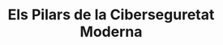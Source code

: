 ---
title: "Els Pilars de la Ciberseguretat Moderna"
layout: "objectives" 
slug: "objectius-ciberseguretat"
url: "/ca/objectius-ciberseguretat/"
translations:
  - lang: es
    path: "/es/objetivos-ciberseguridad/"
  - lang: en
    path: /en/cybersecurity-goals/

header:
  introduction: "A GuardianHubX, la nostra estratègia de seguretat es basa en tres pilars fonamentals per oferir una protecció integral. Implementem solucions avançades per protegir les dades i sistemes dels nostres clients davant qualsevol amenaça cibernètica."
  image: "/img/seguridad-prevencion-deteccion-recuperacion.jpg"
  image_alt: "Diagrama dels pilars de la Ciberseguretat: Prevenció, Detecció i Recuperació"

pillars:
  - title: "Prevenció"
    icon: "fas fa-shield-alt"
    content: "Aquesta és la primera línia de defensa. L'objectiu és impedir l'entrada d'intrusos mitjançant el control d'accessos, la protecció dels dispositius i la formació dels usuaris."
    tools:
      - name: "Faronics"
        url: "/ca/faronics/"
        description: "Protecció contra canvis no desitjats"
      - name: "NordLayer"
        url: "/ca/nordsecurity/"
        description: "Seguretat remota i accés segur"
      - name: "Outkept"
        url: "/ca/outkept/"
        description: "Formació pràctica contra phishing"
      - name: "NordPass"
        url: "/ca/nordsecurity/"
        description: "Gestor de contrasenyes segur"
      - name: "Passwork"
        url: "/ca/passwork/"
        description: "Gestió centralitzada de credencials"

  - title: "Detecció"
    icon: "fas fa-search"
    content: "La detecció funciona com un sistema d'alarmes. Ens permet identificar activitats sospitoses en temps real per poder reaccionar immediatament, abans que un atacant causi danys."
    tools:
      - name: "Edgewatch"
        url: "/ca/edgewatch/"
        description: "Monitorització contínua d’amenaces"
      - name: "Passwork"
        url: "/ca/passwork/"
        description: "Control d’accés i ús de contrasenyes"
      - name: "NordPass"
        url: "/ca/nordsecurity/"
        description: "Alertes i auditoria de seguretat"
      - name: "Faronics Antivirus"
        url: "/ca/faronics/"
        description: "Protecció activa contra malware"

  - title: "Recuperació"
    icon: "fas fa-history"
    content: "Aquest pilar és el nostre pla d'emergència. Ens assegura que podem restaurar els sistemes i les dades ràpidament per minimitzar l'impacte i garantir la continuïtat del negoci."
    tools:
      - name: "Faronics Cloud"
        url: "/ca/faronics/"
        description: "Restabliment ràpid de sistemes"
      - name: "iDrive"
        url: "/ca/idrive/"
        description: "Còpia de seguretat i recuperació eficient"
      - name: "Prey Project"
        url: "https://preyproject.com/es?source=guardianhub"
        description: "Protecció i localització de dispositius"

faq_title: "Conceptes Clau de Ciberseguretat"
faq_items:
    - question: "Per què és important la ciberseguretat si soc un autònom o una pime?"
      answer: "Els ciberdelinqüents ataquen massivament i busquen les víctimes més fàcils, que solen ser les petites empreses per tenir menys proteccions. Un atac pot robar dades de clients, paralitzar la teva activitat o buidar els teus comptes bancaris. La ciberseguretat no és només per a grans multinacionals, és la base per a la supervivència de qualsevol negoci digital."
    - question: "Quina diferència hi ha entre el suport informàtic (IT) i la ciberseguretat?"
      answer: "El suport informàtic s'assegura que la tecnologia funcioni correctament (ordinadors, impressores, xarxes). La ciberseguretat se centra a protegir tota aquesta tecnologia i la informació que conté contra atacs, robatoris o danys. Són disciplines complementàries: una fa que el cotxe funcioni, l'altra li posa l'alarma i els panys."
    - question: "Què és el phishing i com el puc reconèixer?"
      answer: "El phishing és un frau on un atacant es fa passar per una entitat de confiança (el teu banc, Correus, Netflix) per enganyar-te i que li donis les teves contrasenyes o dades bancàries. Desconfia sempre de correus o missatges que demanin informació urgent, continguin enllaços sospitosos, tinguin errors gramaticals o un remitent que no coincideix exactament amb l'oficial."
    - question: "Què és exactament el ransomware?"
      answer: "És un 'segrest digital'. Un malware que bloqueja l'accés a tots els teus arxius xifrant-los i demana un rescat econòmic per alliberar-los. La millor defensa és la prevenció i, sobretot, tenir còpies de seguretat externes i desconnectades."
    - question: "Quina diferència hi ha entre un virus, un cuc i un troià?"
      answer: "Tots són tipus de malware. Un **virus** necessita un programa per infectar i propagar-se (com un virus biològic). Un **cuc** (worm) es pot propagar per si mateix a través de la xarxa, sense ajuda humana. Un **troià** (trojan) es disfressa de programa legítim per enganyar-te i que l'instal·lis, obrint una porta del darrere al teu sistema."
    - question: "És realment perillós connectar-se a una Wi-Fi pública?"
      answer: "Sí, pot ser-ho molt. En una xarxa Wi-Fi oberta (d'un aeroport, cafeteria, etc.), un atacant connectat a la mateixa xarxa pot interceptar tot el que envies i reps, incloent contrasenyes i dades personals. Per evitar-ho, mai facis operacions sensibles en xarxes públiques i utilitza sempre una VPN (Xarxa Privada Virtual)."
    - question: "A part d'una contrasenya forta, què és el més important per protegir els meus comptes?"
      answer: "L'**Autenticació Multifactor (MFA o 2FA)**. És una segona capa de seguretat que consisteix a verificar la teva identitat amb alguna cosa que tens (com un codi al mòbil) a més d'alguna cosa que saps (la contrasenya). Activa-la a tots els serveis que ho permetin (correu, xarxes socials, banc...)."
    - question: "Què és una VPN i quan l'hauria d'utilitzar?"
      answer: "Una VPN (Virtual Private Network) crea un túnel privat i xifrat per a la teva connexió a internet. Amaga la teva activitat i protegeix les teves dades de possibles espies. Hauries d'utilitzar-la sempre que et connectis a una xarxa Wi-Fi que no sigui la teva de confiança, especialment si treballes a distància."
    - question: "Per què són tan insistents les actualitzacions de programari?"
      answer: "Perquè són un dels pilars de la seguretat. Moltes actualitzacions no afegeixen funcions noves, sinó que corregeixen forats de seguretat que els ciberdelinqüents han descobert. Mantenir el sistema operatiu, el navegador i les aplicacions actualitzades és com tapar les escletxes a la muralla del teu castell."
    - question: "Realment necessito un gestor de contrasenyes?"
      answer: "Absolutament. És impossible recordar una contrasenya llarga, única i complexa per a cada servei. Un gestor de contrasenyes ho fa per tu: crea i emmagatzema de forma segura totes les teves credencials. Tu només has de recordar una única 'contrasenya mestra'. És un canvi radical en la teva seguretat."
    - question: "Com puc protegir el meu telèfon mòbil?"
      answer: "Tracta'l com un ordinador. Utilitza un bloqueig segur (empremta, PIN llarg), instal·la només aplicacions de botigues oficials, mantén el sistema operatiu i les apps actualitzades, no et connectis a xarxes Wi-Fi obertes sense una VPN i considera instal·lar una solució de seguretat que inclogui antivirus i localització remota."
    - question: "Què significa el 'Principi de Mínim Privilegi'?"
      answer: "És un concepte fonamental en seguretat empresarial. Significa que cada usuari només ha de tenir accés a la informació i a les eines estrictament necessàries per fer la seva feina, i res més. Això limita enormement el dany potencial si el compte d'un empleat es veu compromès."
    - question: "Amb quina freqüència i on hauria de guardar les còpies de seguretat?"
      answer: "Segueix la **regla 3-2-1**: Tingues almenys **3** còpies de les teves dades importants, en **2** suports diferents (ex: disc dur extern i al núvol), amb **1** d'elles guardada en una ubicació externa (fora de l'oficina). Les dades crítiques s'haurien de copiar diàriament."
    - question: "Quins són els primers passos a fer després de sospitar d'un incident de seguretat?"
      answer: "1. **Aïllar:** Desconnecta l'equip afectat d'internet i de la xarxa local per evitar que l'atac es propagui. 2. **No apagar:** No reiniciïs ni apaguis l'equip, ja que es podrien perdre proves volàtils importants per a la investigació. 3. **Notificar:** Avisa immediatament el teu responsable o el teu proveïdor de serveis de ciberseguretat. 4. **Registrar:** Anota tot el que recordis: què estaves fent, quins missatges han aparegut, etc."
    - question: "La ciberseguretat és una cosa que s'instal·la un cop i ja està?"
      answer: "No, és un procés continu. Les amenaces evolucionen constantment, per la qual cosa la seguretat ha de ser una combinació d'eines tecnològiques actualitzades, formació regular per als empleats i revisions periòdiques de les polítiques de seguretat. És un cicle de prevenció, detecció i millora constant."

cta_block:
  title: "No saps per on començar?"
  text: "Coneix l'estat real de la teva seguretat en menys de 2 minuts."
  button_text: "Fes el nostre Test de Ciberseguretat Gratuït"
  button_link: "/ca/test-ciberseguretat/"
---